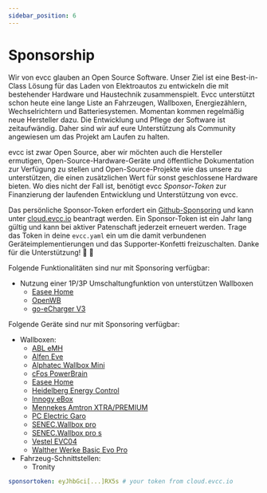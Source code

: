 ```yaml
---
sidebar_position: 6
---
```


# Sponsorship

Wir von evcc glauben an Open Source Software. Unser Ziel ist eine Best-in-Class Lösung für das Laden von Elektroautos zu entwickeln die mit bestehender Hardware und Haustechnik zusammenspielt. Evcc unterstützt schon heute eine lange Liste an Fahrzeugen, Wallboxen, Energiezählern, Wechselrichtern und Batteriesystemen. Momentan kommen regelmäßig neue Hersteller dazu. Die Entwicklung und Pflege der Software ist zeitaufwändig. Daher sind wir auf eure Unterstützung als Community angewiesen um das Projekt am Laufen zu halten.

evcc ist zwar Open Source, aber wir möchten auch die Hersteller ermutigen, Open-Source-Hardware-Geräte und öffentliche Dokumentation zur Verfügung zu stellen und Open-Source-Projekte wie das unsere zu unterstützen, die einen zusätzlichen Wert für sonst geschlossene Hardware bieten. Wo dies nicht der Fall ist, benötigt evcc _Sponsor-Token_ zur Finanzierung der laufenden Entwicklung und Unterstützung von evcc.

Das persönliche Sponsor-Token erfordert ein [Github-Sponsoring](https://github.com/sponsors/andig) und kann unter [cloud.evcc.io](https://cloud.evcc.io) beantragt werden. Ein Sponsor-Token ist ein Jahr lang gültig und kann bei aktiver Patenschaft jederzeit erneuert werden. Trage das Token in deine `evcc.yaml` ein um die damit verbundenen Geräteimplementierungen und das Supporter-Konfetti freizuschalten. Danke für die Unterstützung! 💚 🎉

Folgende Funktionalitäten sind nur mit Sponsoring verfügbar:

- Nutzung einer 1P/3P Umschaltungfunktion von unterstützen Wallboxen
  - [Easee Home](/docs/devices/chargers#easee-home)
  - [OpenWB](/docs/devices/chargers#openwb)
  - [go-eCharger V3](/docs/devices/chargers#go-echarger-homeprov3)

Folgende Geräte sind nur mit Sponsoring verfügbar:

- Wallboxen:
  - [ABL eMH](/docs/devices/chargers#abl-emh)
  - [Alfen Eve](/docs/devices/chargers#alfen-eve)
  - [Alphatec Wallbox Mini](/docs/devices/chargers#alphatec-wallbox-mini)
  - [cFos PowerBrain](/docs/devices/chargers#cfos-powerbrain)
  - [Easee Home](/docs/devices/chargers#easee-home)
  - [Heidelberg Energy Control](/docs/devices/chargers#heidelberg-energy-control)
  - [Innogy eBox](/docs/devices/chargers#innogy-ebox)
  - [Mennekes Amtron XTRA/PREMIUM](/docs/devices/chargers#mennekes-amtron-xtrapremium)
  - [PC Electric Garo](/docs/devices/chargers#pc-electric-garo)
  - [SENEC.Wallbox pro](/docs/devices/chargers#senecwallbox-pro)
  - [SENEC.Wallbox pro s](/docs/devices/chargers#senecwallbox-pro-s)
  - [Vestel EVC04](/docs/devices/chargers#vestel-evc04)
  - [Walther Werke Basic Evo Pro](/docs/devices/chargers#walther-werke-basic-evo-pro)
- Fahrzeug-Schnittstellen:
  - Tronity

```yaml title="evcc.yaml"
sponsortoken: eyJhbGci[...]RX5s # your token from cloud.evcc.io
```
